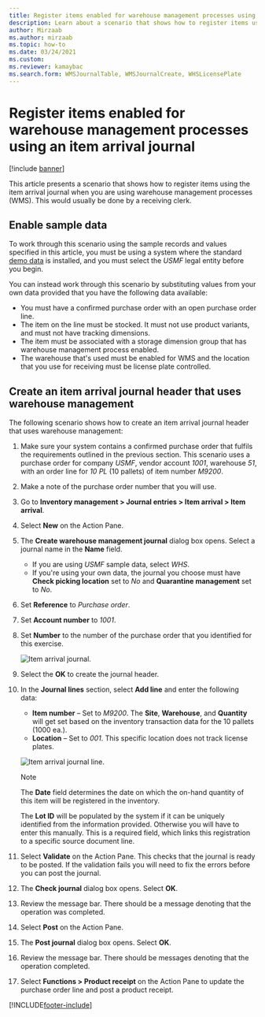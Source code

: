 ```yaml
--- 
title: Register items enabled for warehouse management processes using an item arrival journal
description: Learn about a scenario that shows how to register items using the item arrival journal when you are using warehouse management processes (WMS). 
author: Mirzaab
ms.author: mirzaab
ms.topic: how-to
ms.date: 03/24/2021
ms.custom: 
ms.reviewer: kamaybac  
ms.search.form: WMSJournalTable, WMSJournalCreate, WHSLicensePlate  
---
```


# Register items enabled for warehouse management processes using an item arrival journal

[!include [banner](../../includes/banner.md)]

This article presents a scenario that shows how to register items using the item arrival journal when you are using warehouse management processes (WMS). This would usually be done by a receiving clerk.

## Enable sample data

To work through this scenario using the sample records and values specified in this article, you must be using a system where the standard [demo data](../../../fin-ops-core/fin-ops/get-started/demo-data.md) is installed, and you must select the *USMF* legal entity before you begin.

You can instead work through this scenario by substituting values from your own data provided that you have the following data available:

- You must have a confirmed purchase order with an open purchase order line.
- The item on the line must be stocked. It must not use product variants, and must not have tracking dimensions.
- The item must be associated with a storage dimension group that has warehouse management process enabled.
- The warehouse that's used must be enabled for WMS and the location that you use for receiving must be license plate controlled.

## Create an item arrival journal header that uses warehouse management

The following scenario shows how to create an item arrival journal header that uses warehouse management:

1. Make sure your system contains a confirmed purchase order that fulfils the requirements outlined in the previous section. This scenario uses a purchase order for company *USMF*, vendor account *1001*, warehouse *51*, with an order line for *10 PL* (10 pallets) of item number *M9200*.
1. Make a note of the purchase order number that you will use.
1. Go to **Inventory management \> Journal entries \> Item arrival \> Item arrival**.
1. Select **New** on the Action Pane.
1. The **Create warehouse management journal** dialog box opens. Select a journal name in the **Name** field.
    - If you are using *USMF* sample data, select *WHS*.
    - If you're using your own data, the journal you choose must have **Check picking location** set to *No* and **Quarantine management** set to *No*.
1. Set **Reference** to *Purchase order*.
1. Set **Account number** to *1001*.
1. Set **Number** to the number of the purchase order that you identified for this exercise.

    ![Item arrival journal.](../media/item-arrival-journal-header.png "Item arrival journal")

1. Select the **OK** to create the journal header.
1. In the **Journal lines** section, select **Add line** and enter the following data:
    - **Item number** – Set to *M9200*. The **Site**, **Warehouse**, and **Quantity** will get set based on the inventory transaction data for the 10 pallets (1000 ea.).
    - **Location** – Set to  *001*. This specific location does not track license plates.

    ![Item arrival journal line.](../media/item-arrival-journal-line.png "Item arrival journal line")

    > [!NOTE]
    > The **Date** field determines the date on which the on-hand quantity of this item will be registered in the inventory.  
    >
    > The **Lot ID** will be populated by the system if it can be uniquely identified from the information provided. Otherwise you will have to enter this manually. This is a required field, which links this registration to a specific source document line.  

1. Select **Validate** on the Action Pane. This checks that the journal is ready to be posted. If the validation fails you will need to fix the errors before you can post the journal.  
1. The **Check journal** dialog box opens. Select **OK**.
1. Review the message bar. There should be a message denoting that the operation was completed.  
1. Select **Post** on the Action Pane.
1. The **Post journal** dialog box opens. Select **OK**.
1. Review the message bar. There should be messages denoting that the operation completed.
1. Select **Functions > Product receipt** on the Action Pane to update the purchase order line and post a product receipt.


[!INCLUDE[footer-include](../../../includes/footer-banner.md)]

